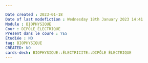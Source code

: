 ```yaml
---

Date created : 2023-01-18
Date of last modefiction : Wednesday 18th January 2023 14:41
Module : BIOPHYSIQUE
Cour : DIPÔLE ÉLECTRIQUE
Present dans le coure : YES
Étudiée : NO
tag: BIOPHYSIQUE
CREATED: NO
cards-deck: BIOPHYSIQUE::ÉLECTRICITE::DIPÔLE ÉLECTRIQUE 
---
```

```toc
```

